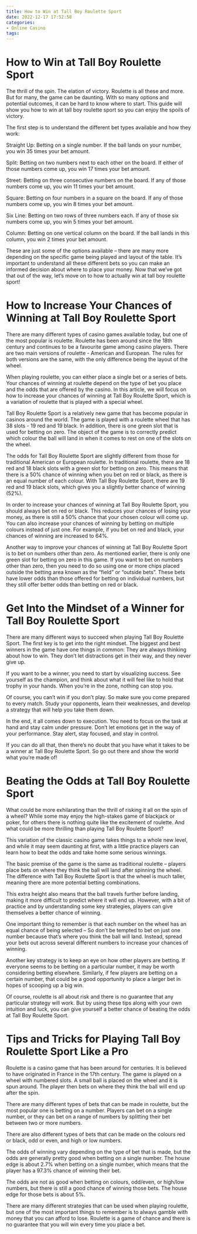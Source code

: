 ```yaml
---
title: How to Win at Tall Boy Roulette Sport
date: 2022-12-17 17:52:58
categories:
- Online Casino
tags:
---
```



#  How to Win at Tall Boy Roulette Sport

The thrill of the spin. The elation of victory. Roulette is all these and more. But for many, the game can be daunting. With so many options and potential outcomes, it can be hard to know where to start. This guide will show you how to win at tall boy roulette sport so you can enjoy the spoils of victory.

The first step is to understand the different bet types available and how they work:

Straight Up: Betting on a single number. If the ball lands on your number, you win 35 times your bet amount.

Split: Betting on two numbers next to each other on the board. If either of those numbers come up, you win 17 times your bet amount.

Street: Betting on three consecutive numbers on the board. If any of those numbers come up, you win 11 times your bet amount.

Square: Betting on four numbers in a square on the board. If any of those numbers come up, you win 8 times your bet amount.

Six Line: Betting on two rows of three numbers each. If any of those six numbers come up, you win 5 times your bet amount.

Column: Betting on one vertical column on the board. If the ball lands in this column, you win 2 times your bet amount.

These are just some of the options available – there are many more depending on the specific game being played and layout of the table. It’s important to understand all these different bets so you can make an informed decision about where to place your money. Now that we’ve got that out of the way, let’s move on to how to actually win at tall boy roulette sport!

#  How to Increase Your Chances of Winning at Tall Boy Roulette Sport

There are many different types of casino games available today, but one of the most popular is roulette. Roulette has been around since the 18th century and continues to be a favourite game among casino players. There are two main versions of roulette - American and European. The rules for both versions are the same, with the only difference being the layout of the wheel.

When playing roulette, you can either place a single bet or a series of bets. Your chances of winning at roulette depend on the type of bet you place and the odds that are offered by the casino. In this article, we will focus on how to increase your chances of winning at Tall Boy Roulette Sport, which is a variation of roulette that is played with a special wheel.

Tall Boy Roulette Sport is a relatively new game that has become popular in casinos around the world. The game is played with a roulette wheel that has 38 slots - 19 red and 19 black. In addition, there is one green slot that is used for betting on zero. The object of the game is to correctly predict which colour the ball will land in when it comes to rest on one of the slots on the wheel.

The odds for Tall Boy Roulette Sport are slightly different from those for traditional American or European roulette. In traditional roulette, there are 18 red and 18 black slots with a green slot for betting on zero. This means that there is a 50% chance of winning when you bet on red or black, as there is an equal number of each colour. With Tall Boy Roulette Sport, there are 19 red and 19 black slots, which gives you a slightly better chance of winning (52%).

In order to increase your chances of winning at Tall Boy Roulette Sport, you should always bet on red or black. This reduces your chances of losing your money, as there is still a 50% chance that your chosen colour will come up. You can also increase your chances of winning by betting on multiple colours instead of just one. For example, if you bet on red and black, your chances of winning are increased to 64%.

Another way to improve your chances of winning at Tall Boy Roulette Sport is to bet on numbers other than zero. As mentioned earlier, there is only one green slot for betting on zero in this game. If you want to bet on numbers other than zero, then you need to do so using one or more chips placed outside the betting area known as the “field” or “outside bets”. These bets have lower odds than those offered for betting on individual numbers, but they still offer better odds than betting on red or black.

#  Get Into the Mindset of a Winner for Tall Boy Roulette Sport

There are many different ways to succeed when playing Tall Boy Roulette Sport. The first key is to get into the right mindset. The biggest and best winners in the game have one things in common: They are always thinking about how to win. They don’t let distractions get in their way, and they never give up.

If you want to be a winner, you need to start by visualizing success. See yourself as the champion, and think about what it will feel like to hold that trophy in your hands. When you’re in the zone, nothing can stop you.

Of course, you can’t win if you don’t play. So make sure you come prepared to every match. Study your opponents, learn their weaknesses, and develop a strategy that will help you take them down.

In the end, it all comes down to execution. You need to focus on the task at hand and stay calm under pressure. Don’t let emotions get in the way of your performance. Stay alert, stay focused, and stay in control.

If you can do all that, then there’s no doubt that you have what it takes to be a winner at Tall Boy Roulette Sport. So go out there and show the world what you’re made of!

#  Beating the Odds at Tall Boy Roulette Sport

What could be more exhilarating than the thrill of risking it all on the spin of a wheel? While some may enjoy the high-stakes game of blackjack or poker, for others there is nothing quite like the excitement of roulette. And what could be more thrilling than playing Tall Boy Roulette Sport?

This variation of the classic casino game takes things to a whole new level, and while it may seem daunting at first, with a little practice players can learn how to beat the odds and take home some serious winnings.

The basic premise of the game is the same as traditional roulette – players place bets on where they think the ball will land after spinning the wheel. The difference with Tall Boy Roulette Sport is that the wheel is much taller, meaning there are more potential betting combinations.

This extra height also means that the ball travels further before landing, making it more difficult to predict where it will end up. However, with a bit of practice and by understanding some key strategies, players can give themselves a better chance of winning.

One important thing to remember is that each number on the wheel has an equal chance of being selected – So don’t be tempted to bet on just one number because that’s where you think the ball will land. Instead, spread your bets out across several different numbers to increase your chances of winning.

Another key strategy is to keep an eye on how other players are betting. If everyone seems to be betting on a particular number, it may be worth considering betting elsewhere. Similarly, if few players are betting on a certain number, that could be a good opportunity to place a larger bet in hopes of scooping up a big win.

Of course, roulette is all about risk and there is no guarantee that any particular strategy will work. But by using these tips along with your own intuition and luck, you can give yourself a better chance of beating the odds at Tall Boy Roulette Sport.

#  Tips and Tricks for Playing Tall Boy Roulette Sport Like a Pro

 Roulette is a casino game that has been around for centuries. It is believed to have originated in France in the 17th century. The game is played on a wheel with numbered slots. A small ball is placed on the wheel and it is spun around. The player then bets on where they think the ball will end up after the spin.

There are many different types of bets that can be made in roulette, but the most popular one is betting on a number. Players can bet on a single number, or they can bet on a range of numbers by splitting their bet between two or more numbers.

There are also different types of bets that can be made on the colours red or black, odd or even, and high or low numbers.

The odds of winning vary depending on the type of bet that is made, but the odds are generally pretty good when betting on a single number. The house edge is about 2.7% when betting on a single number, which means that the player has a 97.3% chance of winning their bet.

The odds are not as good when betting on colours, odd/even, or high/low numbers, but there is still a good chance of winning those bets. The house edge for those bets is about 5%.

There are many different strategies that can be used when playing roulette, but one of the most important things to remember is to always gamble with money that you can afford to lose. Roulette is a game of chance and there is no guarantee that you will win every time you place a bet.